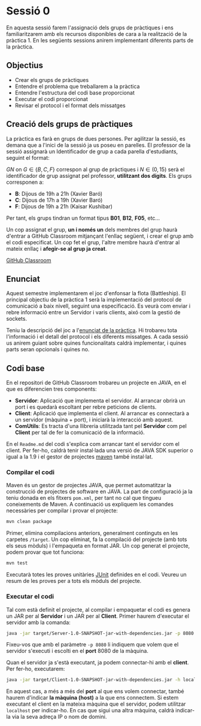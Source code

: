 # Sessió 0

En aquesta sessió farem l'assignació dels grups de pràctiques i ens familiaritzarem amb els recursos disponibles de cara a la realització de la pràctica 1. En les següents sessions anirem implementant diferents parts de la pràctica.


## Objectius

- Crear els grups de pràctiques
- Entendre el problema que treballarem a la pràctica
- Entendre l'estructura del codi base proporcionat
- Executar el codi proporcionat
- Revisar el protocol i el format dels missatges


## Creació dels grups de pràctiques

La pràctica es farà en grups de dues persones. Per agilitzar la sessió, es demana que a l'inici de la sessió ja us poseu en parelles. El professor de la sessió assignarà un Identificador de grup a cada parella d'estudiants, seguint el format:

$GN$ on $G\in\{B,C,F\}$ correspon al grup de pràctiques i $N\in(0, 15)$ serà el identificador de grup assignat pel professor, **utilitzant dos dígits**. Els grups corresponen a:

- **B**: Dijous de 19h a 21h  (Xavier Baró)
- **C**: Dijous de 17h a 19h  (Xavier Baró)
- **F**: Dijous de 19h a 21h  (Kaisar Kushibar)

Per tant, els grups tindran un format tipus   **B01**, **B12**, **F05**, etc...

Un cop assignat el grup, **un i només un** dels membres del grup haurà d'entrar a GitHub Classroom mitjançant l'enllaç següent, i crear el grup amb el codi especificat. Un cop fet el grup, l'altre membre haurà d'entrar al mateix enllaç i **afegir-se al grup ja creat**.

[GitHub Classroom]()

## Enunciat

Aquest semestre implementarem el joc d'enfonsar la flota (Battleship). El principal objectiu de la pràctica 1 serà la implementació del protocol de comunicació a baix nivell, seguint una especificació. Es veurà com enviar i rebre informació entre un Servidor i varis clients, aixó com la gestió de sockets.

Teniu la descripció del joc a l'[enunciat de la pràctica](../Guies/battleship.md). Hi trobareu tota l'informació i el detall del protocol i els diferents missatges. A cada sessió us anirem guiant sobre quines funcionalitats caldrà implementar, i quines parts seran opcionals i quines no.


## Codi base

En el repositori de GitHub Classroom trobareu un projecte en JAVA, en el que es diferencien tres components:

- **Servidor**: Aplicació que implementa el servidor. Al arrancar obrirà un port i es quedarà escoltant per rebre peticions de clients.
- **Client**: Aplicació que implementa el client. Al arrancar es connectarà a un servidor (màquina + port), i iniciarà la interacció amb aquest.
- **ComUtils**: Es tracta d'una llibreria utilitzada tant pel **Servidor** com pel **Client** per tal de fer la comunicació de la informació.

En el `Readme.md` del codi s'explica com arrancar tant el servidor com el client. Per fer-ho, caldrà tenir instal·lada una versió de JAVA SDK superior o igual a la 1.9 i el gestor de projectes [maven](https://maven.apache.org/) també instal·lat.

### Compilar el codi

Maven és un gestor de projectes JAVA, que permet automatitzar la construcció de projectes de software en JAVA. La part de configuració ja la teniu donada en els fitxers `pom.xml`, per tant no cal que tingueu coneixements de Maven. A continuació us expliquem les comandes necessàries per compilar i provar el projecte:

```bash 
mvn clean package
```
Primer, elimina compilacions anteriors, generalment continguts en les carpetes `/target`. Un cop eliminat, fa la compilació del projecte (amb tots els seus mòduls) i l'empaqueta en format JAR. Un cop generat el projecte, podem provar que tot funciona:

```bash 
mvn test
```

Executarà totes les proves unitàries [JUnit](https://junit.org/) definides en el codi. Veureu un resum de les proves per a tots els mòduls del projecte.

### Executar el codi

Tal com està definit el projecte, al compilar i empaquetar el codi es genera un JAR per al **Servidor** i un JAR per al **Client**. Primer haurem d'executar el servidor amb la comanda:

```bash 
java -jar target/Server-1.0-SNAPSHOT-jar-with-dependencies.jar -p 8080
```

Fixeu-vos que amb el paràmetre `-p 8080` li indiquem que volem que el servidor s'executi i escolti en el **port** 8080 de la màquina. 

Quan el servidor ja s'està executant, ja podem connectar-hi amb el **client**. Per fer-ho, executarem:

```bash 
java -jar target/Client-1.0-SNAPSHOT-jar-with-dependencies.jar -h localhost -p 8080
```

En aquest cas, a més a més del **port** al que ens volem connectar, també haurem d'indicar **la màquina (host)** a la que ens connectem. Si estem executant el client en la mateixa màquina que el servidor, podem utilitzar `localhost` per indicar-ho. En cas que sigui una altra màquina, caldrà indicar-la via la seva adreça IP o nom de domini.


